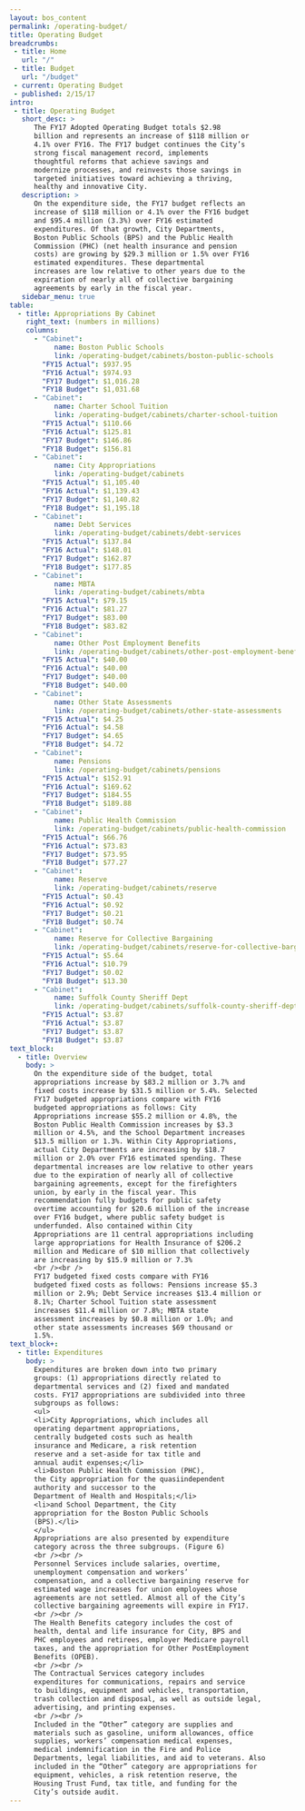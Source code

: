 ```yaml
---
layout: bos_content
permalink: /operating-budget/
title: Operating Budget
breadcrumbs:
 - title: Home
   url: "/"
 - title: Budget
   url: "/budget"
 - current: Operating Budget
 - published: 2/15/17
intro:
 - title: Operating Budget
   short_desc: >
      The FY17 Adopted Operating Budget totals $2.98
      billion and represents an increase of $118 million or
      4.1% over FY16. The FY17 budget continues the City’s
      strong fiscal management record, implements
      thoughtful reforms that achieve savings and
      modernize processes, and reinvests those savings in
      targeted initiatives toward achieving a thriving,
      healthy and innovative City.
   description: >
      On the expenditure side, the FY17 budget reflects an
      increase of $118 million or 4.1% over the FY16 budget
      and $95.4 million (3.3%) over FY16 estimated
      expenditures. Of that growth, City Departments,
      Boston Public Schools (BPS) and the Public Health
      Commission (PHC) (net health insurance and pension
      costs) are growing by $29.3 million or 1.5% over FY16
      estimated expenditures. These departmental
      increases are low relative to other years due to the
      expiration of nearly all of collective bargaining
      agreements by early in the fiscal year. 
   sidebar_menu: true
table:
  - title: Appropriations By Cabinet
    right_text: (numbers in millions)
    columns:
      - "Cabinet":
           name: Boston Public Schools
           link: /operating-budget/cabinets/boston-public-schools
        "FY15 Actual": $937.95
        "FY16 Actual": $974.93
        "FY17 Budget": $1,016.28
        "FY18 Budget": $1,031.68
      - "Cabinet":
           name: Charter School Tuition
           link: /operating-budget/cabinets/charter-school-tuition
        "FY15 Actual": $110.66
        "FY16 Actual": $125.81
        "FY17 Budget": $146.86
        "FY18 Budget": $156.81
      - "Cabinet":
           name: City Appropriations
           link: /operating-budget/cabinets
        "FY15 Actual": $1,105.40
        "FY16 Actual": $1,139.43
        "FY17 Budget": $1,140.82
        "FY18 Budget": $1,195.18
      - "Cabinet":
           name: Debt Services
           link: /operating-budget/cabinets/debt-services
        "FY15 Actual": $137.84
        "FY16 Actual": $148.01
        "FY17 Budget": $162.87
        "FY18 Budget": $177.85
      - "Cabinet":
           name: MBTA
           link: /operating-budget/cabinets/mbta
        "FY15 Actual": $79.15
        "FY16 Actual": $81.27
        "FY17 Budget": $83.00
        "FY18 Budget": $83.82
      - "Cabinet":
           name: Other Post Employment Benefits
           link: /operating-budget/cabinets/other-post-employment-benefits
        "FY15 Actual": $40.00
        "FY16 Actual": $40.00
        "FY17 Budget": $40.00
        "FY18 Budget": $40.00
      - "Cabinet":
           name: Other State Assessments
           link: /operating-budget/cabinets/other-state-assessments
        "FY15 Actual": $4.25
        "FY16 Actual": $4.58
        "FY17 Budget": $4.65
        "FY18 Budget": $4.72
      - "Cabinet":
           name: Pensions
           link: /operating-budget/cabinets/pensions
        "FY15 Actual": $152.91
        "FY16 Actual": $169.62
        "FY17 Budget": $184.55
        "FY18 Budget": $189.88
      - "Cabinet":
           name: Public Health Commission
           link: /operating-budget/cabinets/public-health-commission
        "FY15 Actual": $66.76
        "FY16 Actual": $73.83
        "FY17 Budget": $73.95
        "FY18 Budget": $77.27
      - "Cabinet":
           name: Reserve
           link: /operating-budget/cabinets/reserve
        "FY15 Actual": $0.43
        "FY16 Actual": $0.92
        "FY17 Budget": $0.21
        "FY18 Budget": $0.74
      - "Cabinet":
           name: Reserve for Collective Bargaining
           link: /operating-budget/cabinets/reserve-for-collective-bargaining
        "FY15 Actual": $5.64
        "FY16 Actual": $10.79
        "FY17 Budget": $0.02
        "FY18 Budget": $13.30
      - "Cabinet":
           name: Suffolk County Sheriff Dept
           link: /operating-budget/cabinets/suffolk-county-sheriff-dept
        "FY15 Actual": $3.87
        "FY16 Actual": $3.87
        "FY17 Budget": $3.87
        "FY18 Budget": $3.87
text_block:
  - title: Overview
    body: >
      On the expenditure side of the budget, total
      appropriations increase by $83.2 million or 3.7% and
      fixed costs increase by $31.5 million or 5.4%. Selected
      FY17 budgeted appropriations compare with FY16
      budgeted appropriations as follows: City
      Appropriations increase $55.2 million or 4.8%, the
      Boston Public Health Commission increases by $3.3
      million or 4.5%, and the School Department increases
      $13.5 million or 1.3%. Within City Appropriations,
      actual City Departments are increasing by $18.7
      million or 2.0% over FY16 estimated spending. These
      departmental increases are low relative to other years
      due to the expiration of nearly all of collective
      bargaining agreements, except for the firefighters
      union, by early in the fiscal year. This
      recommendation fully budgets for public safety
      overtime accounting for $20.6 million of the increase
      over FY16 budget, where public safety budget is
      underfunded. Also contained within City
      Appropriations are 11 central appropriations including
      large appropriations for Health Insurance of $206.2
      million and Medicare of $10 million that collectively
      are increasing by $15.9 million or 7.3%
      <br /><br />
      FY17 budgeted fixed costs compare with FY16
      budgeted fixed costs as follows: Pensions increase $5.3
      million or 2.9%; Debt Service increases $13.4 million or
      8.1%; Charter School Tuition state assessment
      increases $11.4 million or 7.8%; MBTA state
      assessment increases by $0.8 million or 1.0%; and
      other state assessments increases $69 thousand or
      1.5%.
text_block+:
  - title: Expenditures
    body: >
      Expenditures are broken down into two primary
      groups: (1) appropriations directly related to
      departmental services and (2) fixed and mandated
      costs. FY17 appropriations are subdivided into three
      subgroups as follows:
      <ul>
      <li>City Appropriations, which includes all
      operating department appropriations,
      centrally budgeted costs such as health
      insurance and Medicare, a risk retention
      reserve and a set-aside for tax title and
      annual audit expenses;</li>
      <li>Boston Public Health Commission (PHC),
      the City appropriation for the quasiindependent
      authority and successor to the
      Department of Health and Hospitals;</li>
      <li>and School Department, the City
      appropriation for the Boston Public Schools
      (BPS).</li>
      </ul>
      Appropriations are also presented by expenditure
      category across the three subgroups. (Figure 6)
      <br /><br />
      Personnel Services include salaries, overtime,
      unemployment compensation and workers’
      compensation, and a collective bargaining reserve for
      estimated wage increases for union employees whose
      agreements are not settled. Almost all of the City’s
      collective bargaining agreements will expire in FY17.
      <br /><br />
      The Health Benefits category includes the cost of
      health, dental and life insurance for City, BPS and
      PHC employees and retirees, employer Medicare payroll
      taxes, and the appropriation for Other PostEmployment
      Benefits (OPEB).
      <br /><br />
      The Contractual Services category includes
      expenditures for communications, repairs and service
      to buildings, equipment and vehicles, transportation,
      trash collection and disposal, as well as outside legal,
      advertising, and printing expenses.
      <br /><br />
      Included in the “Other” category are supplies and
      materials such as gasoline, uniform allowances, office
      supplies, workers’ compensation medical expenses,
      medical indemnification in the Fire and Police
      Departments, legal liabilities, and aid to veterans. Also
      included in the “Other” category are appropriations for
      equipment, vehicles, a risk retention reserve, the
      Housing Trust Fund, tax title, and funding for the
      City’s outside audit. 
---
```

